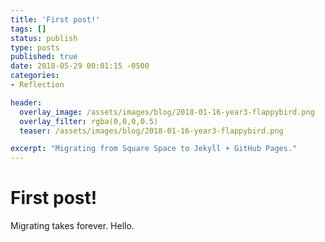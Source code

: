 ```yaml
---
title: 'First post!'
tags: []
status: publish
type: posts
published: true
date: 2018-05-29 00:01:15 -0500
categories:
- Reflection

header:
  overlay_image: /assets/images/blog/2018-01-16-year3-flappybird.png
  overlay_filter: rgba(0,0,0,0.5)
  teaser: /assets/images/blog/2018-01-16-year3-flappybird.png

excerpt: "Migrating from Square Space to Jekyll + GitHub Pages."
---
```


# First post! #
Migrating takes forever.
Hello.

<!-- <form method="POST" action="https://api.staticman.net/v2/entry/rdgao/rdgao.github.io/master/comments">
  <input name="options[redirect]" type="hidden" value="https://rdgao.com">
  <input name="options[slug]" type="hidden" value="{{ page.slug }}">
  <label><input name="fields[name]" type="text">Name</label>
  <label><input name="fields[email]" type="email">E-mail</label>
  <label><textarea name="fields[message]"></textarea>Message</label>

  <button type="submit">Submit!</button>
</form> -->

